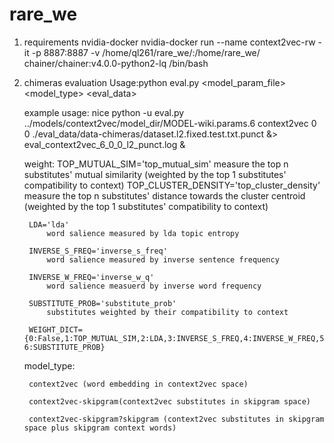 # rare_we

1. requirements
    nvidia-docker
    nvidia-docker run  --name context2vec-rw -it -p 8887:8887 -v /home/ql261/rare_we/:/home/rare_we/ chainer/chainer:v4.0.0-python2-lq /bin/bash

2. chimeras evaluation
    Usage:python eval.py <model_param_file> <model_type> <weight> <eval_data> <w2salience>

    example usage: 	nice python -u eval.py ../models/context2vec/model_dir/MODEL-wiki.params.6 context2vec 0 0 ./eval_data/data-chimeras/dataset.l2.fixed.test.txt.punct &> eval_context2vec_6_0_0_l2_punct.log &

    weight:
        TOP_MUTUAL_SIM='top_mutual_sim'
            measure the top n substitutes' mutual similarity (weighted by the top 1 substitutes' compatibility to context)
        TOP_CLUSTER_DENSITY='top_cluster_density'
            measure the top n substitutes' distance towards the cluster centroid (weighted by the top 1 substitutes' compatibility to context)

        LDA='lda'
            word salience measured by lda topic entropy 

        INVERSE_S_FREQ='inverse_s_freq'
            word salience measured by inverse sentence frequency

        INVERSE_W_FREQ='inverse_w_q'
            word salience measuerd by inverse word frequency

        SUBSTITUTE_PROB='substitute_prob'
            substitutes weighted by their compatibility to context

        WEIGHT_DICT={0:False,1:TOP_MUTUAL_SIM,2:LDA,3:INVERSE_S_FREQ,4:INVERSE_W_FREQ,5:TOP_CLUSTER_DENSITY, 6:SUBSTITUTE_PROB}


    model_type:
    
        context2vec (word embedding in context2vec space)
        
        context2vec-skipgram(context2vec substitutes in skipgram space)
        
        context2vec-skipgram?skipgram (context2vec substitutes in skipgram space plus skipgram context words)
